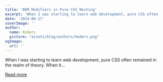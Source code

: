 ```yaml
---
title: 'BEM Modifiers in Pure CSS Nesting'
excerpt: 'When I was starting to learn web development, pure CSS often remained in the realm of theory. When it...'
date: '2024-06-17'
coverImage: ''
author:
  name: Koders
  picture: "assets/blog/authors/koders.png"
ogImage:
  url: ''
---
```


When I was starting to learn web development, pure CSS often remained in the realm of theory. When it...

[Read more](https://dev.to/what1s1ove/bem-modifiers-in-pure-css-nesting-4j9k)

